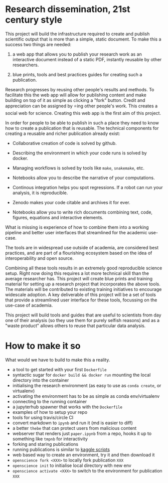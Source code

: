 # Research dissemination, 21st century style

This project will build the infrastructure required to create and
publish scientific output that is more than a simple, static
document. To make this a success two things are needed:

1) a web app that allows you to publish your research work as an
   interactive document instead of a static PDF, instantly reusable by
   other researchers.

2) blue prints, tools and best practices guides for creating such a
   publication. 

Research progresses by reusing other people's results and methods. To
facilitate this the web app will allow for publishing content and make
building on top of it as simple as clicking a "fork" button. Credit
and appreciation can be assigned by :star:ing other people's
work. This creates a social web for science. Creating this web app is
the first aim of this project.

In order for people to be able to publish in such a place they need to
know how to create a publication that is reusable. The technical
components for creating a reusable and richer publication already
exist:

* Collaborative creation of code is solved by github.

* Describing the environment in which your code runs is solved by
  docker.

* Managing workflows is solved by tools like `make`, `snakemake`, etc.

* Notebooks allow you to describe the narrative of your computations.

* Continous integration helps you spot regressions. If a robot can run
  your analysis, it is reproducible.

* Zenodo makes your code citable and archives it for ever.

* Notebooks allow you to write rich documents combining text, code,
  figures, equations and interactive elements.

What is missing is experience of how to combine them into a working
pipeline and better user interfaces that streamlined for the academic
use-case.

The tools are in widespread use outside of academia, are considered
best practices, and are part of a flourishing ecosystem based on the
idea of interoperability and open source.

Combining all these tools results in an extremely good reproducible
science setup. Right now doing this requires a lot more technical
skill than the average researcher has. This project will create blue
prints and training material for setting up a research project that
incorporates the above tools. The materials will be contributed to
existing training initiatives to encourage widescale adoption. A key
deliverable of this project will be a set of tools that provide
a streamlined user interface for these tools, focussing on the
use-case of academia.

This project will build tools and guides that are useful to scientists
from day one of their analysis (so they use them for purely selfish
reasons) and as a "waste product" allows others to reuse that
particular data analysis.


# How to make it so

What would we have to build to make this a reality.

* a tool to get started with your first `Dockerfile`
* syntactic sugar for `docker build && docker run` mounting the
  local directory into the container
* initialising the research environment (as easy to use as `conda
  create`, or virtualenv)
* activating the environment has to be as simple as conda
  env/virtualenv
* connecting to the running container
* a jupyterhub spawner that works with the `Dockerfile`
* examples of how to setup your repo
* tools for using travis/circle CI
* convert markdown to `ipynb` and run it (md is easier to diff)
* a better `thebe` that can protect users from malicious content
* webserver that renders just `paper.ipynb` from a repo, hooks it up
  to something like `tmpnb` for interactivity
* forking and staring publications
* running publications is similar to [kaggle scripts](https://www.kaggle.com/scripts)
* web based way to create an environment, try it and then
  download it
* `openscience fork <XXX>` to locally fork publication `XXX`
* `openscience init` to initialise local directory with new env
* `openscience activate <XXX>` to switch to the environment
  for publication `XXX`
